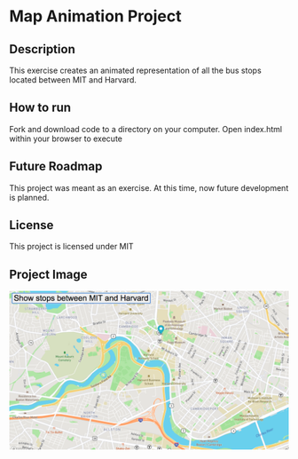 # Map Animation Project
## Description
This exercise creates an animated representation of all the bus stops located between MIT and Harvard.
## How to run
Fork and download code to a directory on your computer.  Open index.html within your browser to execute
## Future Roadmap
This project was meant as an exercise.  At this time, now future development is planned.
## License
This project is licensed under MIT
## Project Image
<img src="mapanimation.png" alt="Map Animation">
